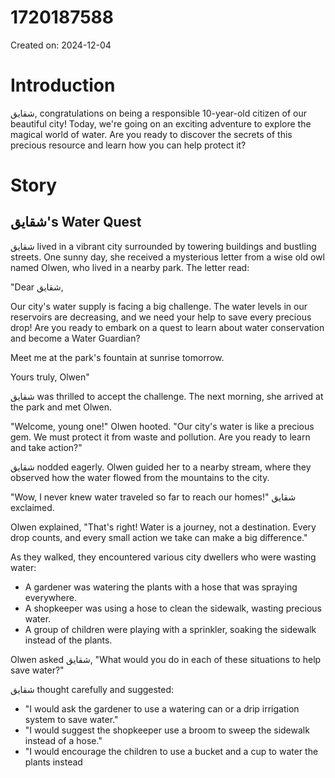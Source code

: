 # 1720187588

Created on: 2024-12-04

**Introduction**
===============

شقایق, congratulations on being a responsible 10-year-old citizen of our beautiful city! Today, we're going on an exciting adventure to explore the magical world of water. Are you ready to discover the secrets of this precious resource and learn how you can help protect it?

**Story**
=======

شقایق's Water Quest
------------------

شقایق lived in a vibrant city surrounded by towering buildings and bustling streets. One sunny day, she received a mysterious letter from a wise old owl named Olwen, who lived in a nearby park. The letter read:

"Dear شقایق,

Our city's water supply is facing a big challenge. The water levels in our reservoirs are decreasing, and we need your help to save every precious drop! Are you ready to embark on a quest to learn about water conservation and become a Water Guardian?

Meet me at the park's fountain at sunrise tomorrow.

Yours truly,
Olwen"

شقایق was thrilled to accept the challenge. The next morning, she arrived at the park and met Olwen.

"Welcome, young one!" Olwen hooted. "Our city's water is like a precious gem. We must protect it from waste and pollution. Are you ready to learn and take action?"

شقایق nodded eagerly. Olwen guided her to a nearby stream, where they observed how the water flowed from the mountains to the city.

"Wow, I never knew water traveled so far to reach our homes!" شقایق exclaimed.

Olwen explained, "That's right! Water is a journey, not a destination. Every drop counts, and every small action we take can make a big difference."

As they walked, they encountered various city dwellers who were wasting water:

* A gardener was watering the plants with a hose that was spraying everywhere.
* A shopkeeper was using a hose to clean the sidewalk, wasting precious water.
* A group of children were playing with a sprinkler, soaking the sidewalk instead of the plants.

Olwen asked شقایق, "What would you do in each of these situations to help save water?"

شقایق thought carefully and suggested:

* "I would ask the gardener to use a watering can or a drip irrigation system to save water."
* "I would suggest the shopkeeper use a broom to sweep the sidewalk instead of a hose."
* "I would encourage the children to use a bucket and a cup to water the plants instead